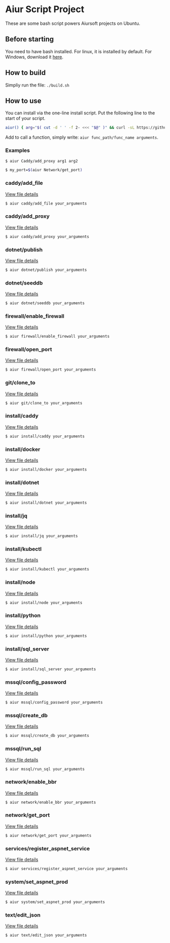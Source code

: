 
# Aiur Script Project

These are some bash script powers Aiursoft projects on Ubuntu.

## Before starting

You need to have bash installed. For linux, it is installed by default. For Windows, download it [here](https://git-scm.com).

## How to build

Simpliy run the file: `./build.sh`

## How to use

You can install via the one-line install script. Put the following line to the start of your script.

```bash
aiur() { arg="$( cut -d ' ' -f 2- <<< "$@" )" && curl -sL https://github.com/AiursoftWeb/AiurScript/raw/master/$1.sh | sudo bash -s $arg; }
```

Add to call a function, simply write: `aiur func_path/func_name arguments`.

### Examples

```bash
$ aiur Caddy/add_proxy arg1 arg2
```

```bash
$ my_port=$(aiur Network/get_port)
```
### caddy/add_file

[View file details](./caddy/add_file.sh)

```bash
$ aiur caddy/add_file your_arguments
```

### caddy/add_proxy

[View file details](./caddy/add_proxy.sh)

```bash
$ aiur caddy/add_proxy your_arguments
```

### dotnet/publish

[View file details](./dotnet/publish.sh)

```bash
$ aiur dotnet/publish your_arguments
```

### dotnet/seeddb

[View file details](./dotnet/seeddb.sh)

```bash
$ aiur dotnet/seeddb your_arguments
```

### firewall/enable_firewall

[View file details](./firewall/enable_firewall.sh)

```bash
$ aiur firewall/enable_firewall your_arguments
```

### firewall/open_port

[View file details](./firewall/open_port.sh)

```bash
$ aiur firewall/open_port your_arguments
```

### git/clone_to

[View file details](./git/clone_to.sh)

```bash
$ aiur git/clone_to your_arguments
```

### install/caddy

[View file details](./install/caddy.sh)

```bash
$ aiur install/caddy your_arguments
```

### install/docker

[View file details](./install/docker.sh)

```bash
$ aiur install/docker your_arguments
```

### install/dotnet

[View file details](./install/dotnet.sh)

```bash
$ aiur install/dotnet your_arguments
```

### install/jq

[View file details](./install/jq.sh)

```bash
$ aiur install/jq your_arguments
```

### install/kubectl

[View file details](./install/kubectl.sh)

```bash
$ aiur install/kubectl your_arguments
```

### install/node

[View file details](./install/node.sh)

```bash
$ aiur install/node your_arguments
```

### install/python

[View file details](./install/python.sh)

```bash
$ aiur install/python your_arguments
```

### install/sql_server

[View file details](./install/sql_server.sh)

```bash
$ aiur install/sql_server your_arguments
```

### mssql/config_password

[View file details](./mssql/config_password.sh)

```bash
$ aiur mssql/config_password your_arguments
```

### mssql/create_db

[View file details](./mssql/create_db.sh)

```bash
$ aiur mssql/create_db your_arguments
```

### mssql/run_sql

[View file details](./mssql/run_sql.sh)

```bash
$ aiur mssql/run_sql your_arguments
```

### network/enable_bbr

[View file details](./network/enable_bbr.sh)

```bash
$ aiur network/enable_bbr your_arguments
```

### network/get_port

[View file details](./network/get_port.sh)

```bash
$ aiur network/get_port your_arguments
```

### services/register_aspnet_service

[View file details](./services/register_aspnet_service.sh)

```bash
$ aiur services/register_aspnet_service your_arguments
```

### system/set_aspnet_prod

[View file details](./system/set_aspnet_prod.sh)

```bash
$ aiur system/set_aspnet_prod your_arguments
```

### text/edit_json

[View file details](./text/edit_json.sh)

```bash
$ aiur text/edit_json your_arguments
```


